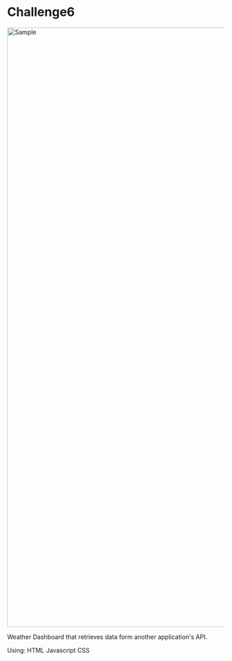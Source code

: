 # Challenge6

<img width="1386" alt="Sample" src="https://user-images.githubusercontent.com/82619994/120968346-fef33080-c725-11eb-99f5-44beb391739f.png">

Weather Dashboard that retrieves data form another application's API.

Using:
  HTML
  Javascript
  CSS
  
